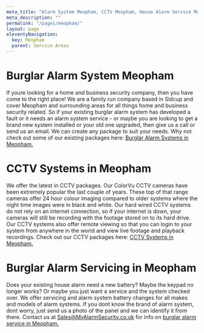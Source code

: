 ```yaml
---
meta_title: "Alarm System Meopham, CCTV Meopham, House Alarm Service Meopham - MyAlarm Security"
meta_description: ""
permalink: "/pages/meopham/"
layout: page
eleventyNavigation:
  key: Meopham
  parent: Service Areas
---
```


# Burglar Alarm System Meopham 

If youre looking for a home and business security company, then you have come to the right place! We are a family run company based in Sidcup and cover Meopham and surrounding areas for all things home and business security related. So if your existing burglar alarm system has developed a fault or it needs an alarm system service - or maybe you are looking to get a brand new system installed or your old one upgraded, then give us a call or send us an email. We can create any package to suit your needs. Why not check out some of our existing packages here: [Burglar Alarm Systems in Meopham.](/categories/burglar-alarms/)

# CCTV Systems in Meopham 

We offer the latest in CCTV packages. Our ColorVu CCTV cameras have been extremely popular the last couple of years. These top of that range cameras offer 24 hour colour imaging compared to older systems where the night time images were in black and white. Our hard wired CCTV systems do not rely on an internet connection, so if your internet is down, your cameras will still be recording with the footage stored on to its hard drive. Our CCTV systems also offer remote viewing so that you can login to your system from anywhere in the world and view live footage and playback recordings. Check out our CCTV packages here: [CCTV Systems in Meopham.](/categories/cctv/)

# Burglar Alarm Servicing in Meopham 

Does your existing house alarm need a new battery? Maybe the keypad no longer works? Or maybe you just want a service and the system checked over. We offer servicing and alarm system battery changes for all makes and models of alarm systems. If you dont know the brand of alarm system, dont worry, just send us a photo of the panel and we can identify it from there. Contact us at <Sales@MyAlarmSecurity.co.uk> for info on [burglar alarm service in Meopham.](/categories/servicing-and-repairs/)